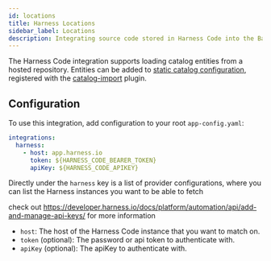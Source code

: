 ```yaml
---
id: locations
title: Harness Locations
sidebar_label: Locations
description: Integrating source code stored in Harness Code into the Backstage catalog
---
```


The Harness Code integration supports loading catalog entities from a hosted repository. Entities can be added to
[static catalog configuration](../../features/software-catalog/configuration.md),
registered with the
[catalog-import](https://github.com/backstage/backstage/tree/master/plugins/catalog-import)
plugin.

## Configuration

To use this integration, add configuration to your root `app-config.yaml`:

```yaml
integrations:
  harness:
    - host: app.harness.io
      token: ${HARNESS_CODE_BEARER_TOKEN}
      apiKey: ${HARNESS_CODE_APIKEY}
```

Directly under the `harness` key is a list of provider configurations, where you
can list the Harness instances you want to be able to fetch

check out https://developer.harness.io/docs/platform/automation/api/add-and-manage-api-keys/ for more information

- `host`: The host of the Harness Code instance that you want to match on.
- `token` (optional): The password or api token to authenticate with.
- `apiKey` (optional): The apiKey to authenticate with.

